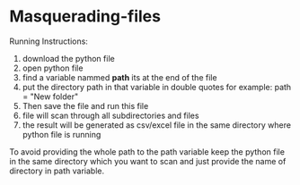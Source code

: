 # Masquerading-files

Running Instructions: 
1) download the python file
2) open python file 
3) find a variable nammed **path** its at the end of the file
4) put the directory path in that variable in double quotes 
  for example:
          path = "New folder"
5) Then save the file and run this file 
6) file will scan through all subdirectories and files
7) the result will be generated as csv/excel file in the same directory where python file is running

To avoid providing the whole path to the path variable keep the python file in the same directory which you want to scan and just provide the name of directory in path variable.

